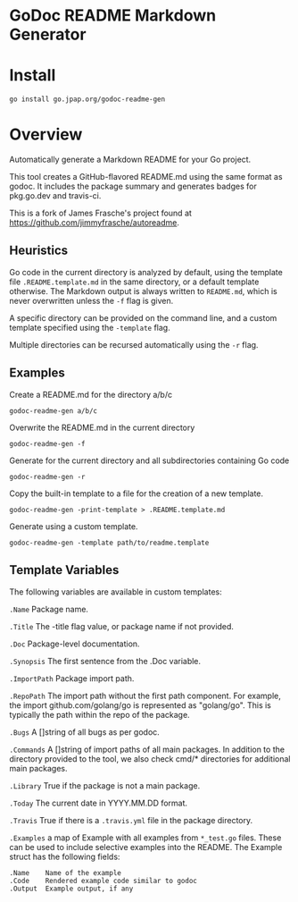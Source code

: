 <!-- DO NOT EDIT. -->
<!-- Automatically generated with https://go.jpap.org/godoc-readme-gen -->

# GoDoc README Markdown Generator

# Install

```shell
go install go.jpap.org/godoc-readme-gen
```
# Overview

Automatically generate a Markdown README for your Go project.

This tool creates a GitHub-flavored README.md using the same format as
godoc.  It includes the package summary and generates badges for pkg.go.dev
and travis-ci.

This is a fork of James Frasche's project found at
https://github.com/jimmyfrasche/autoreadme.

## Heuristics
Go code in the current directory is analyzed by default, using the template
file `.README.template.md` in the same directory, or a default template
otherwise.  The Markdown output is always written to `README.md`, which is
never overwritten unless the `-f` flag is given.

A specific directory can be provided on the command line, and a custom
template specified using the `-template` flag.

Multiple directories can be recursed automatically using the `-r` flag.

## Examples
Create a README.md for the directory a/b/c

```
godoc-readme-gen a/b/c
```

Overwrite the README.md in the current directory

```
godoc-readme-gen -f
```

Generate for the current directory and all subdirectories containing Go code

```
godoc-readme-gen -r
```

Copy the built-in template to a file for the creation of a new template.

```
godoc-readme-gen -print-template > .README.template.md
```

Generate using a custom template.

```
godoc-readme-gen -template path/to/readme.template
```

## Template Variables
The following variables are available in custom templates:

`.Name` Package name.

`.Title` The -title flag value, or package name if not provided.

`.Doc` Package-level documentation.

`.Synopsis` The first sentence from the .Doc variable.

`.ImportPath` Package import path.

`.RepoPath` The import path without the first path component. For example,
the import github.com/golang/go is represented as "golang/go".  This is
typically the path within the repo of the package.

`.Bugs` A []string of all bugs as per godoc.

`.Commands` A []string of import paths of all main packages.  In addition to
the directory provided to the tool, we also check cmd/* directories for
additional main packages.

`.Library` True if the package is not a main package.

`.Today` The current date in YYYY.MM.DD format.

`.Travis` True if there is a `.travis.yml` file in the package directory.

`.Examples` a map of Example with all examples from `*_test.go` files. These
can be used to include selective examples into the README.  The Example
struct has the following fields:

```
.Name    Name of the example
.Code    Rendered example code similar to godoc
.Output  Example output, if any
```





